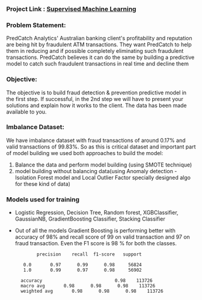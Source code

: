 ### Project Link : [Supervised Machine Learning](https://github.com/PinkyBhansali/Machine-Learning/tree/master/ML-%20Classification%20Problem/ATM%20Fraud%20Prediction)

### Problem Statement: 
PredCatch Analytics' Australian banking client's profitability and reputation are being hit by fraudulent ATM transactions. They want PredCatch to help them in reducing and if possible completely eliminating such fraudulent transactions. PredCatch believes it can do the same by building a predictive model to catch such fraudulent transactions in real time and decline them

### Objective: 
The objective is to build fraud detection & prevention predictive model in the first step. If successful, in the 2nd step we will have to present your solutions and explain how it works to the client. The data has been made available to you.

### Imbalance Dataset: 
We have imbalance dataset with fraud transactions of around 0.17% and valid transactions of 99.83%. So as this is critical dataset and important part of model building we used both approaches to build the model:
1) Balance the data and perform model building (using SMOTE technique)
2) model building without balancing data(using Anomaly detection - Isolation Forest model and Local Outlier Factor specially designed algo for these kind of data)

### Models used for training 
-	Logistic Regression, Decision Tree, Random forest, XGBClassifier, GaussianNB, GradientBoosting Classifier, Stacking Classifier
- Out of all the models Gradient Boosting is  performing better with accuracy of 98%  and recall score of 99 on valid transaction and 97 on fraud transaction. Even the F1 score is 98 % for both the classes. 

              precision    recall  f1-score   support

         0.0       0.97      0.99      0.98     56824
         1.0       0.99      0.97      0.98     56902

        accuracy                           0.98    113726
        macro avg       0.98      0.98      0.98    113726
        weighted avg       0.98      0.98      0.98    113726
